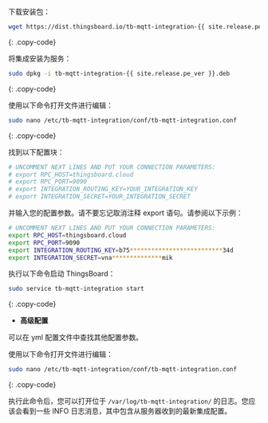下载安装包：

```bash
wget https://dist.thingsboard.io/tb-mqtt-integration-{{ site.release.pe_ver }}.deb
```
{: .copy-code}

将集成安装为服务：

```bash
sudo dpkg -i tb-mqtt-integration-{{ site.release.pe_ver }}.deb
```
{: .copy-code}

使用以下命令打开文件进行编辑：

```bash 
sudo nano /etc/tb-mqtt-integration/conf/tb-mqtt-integration.conf
``` 
{: .copy-code}

找到以下配置块：

```bash
# UNCOMMENT NEXT LINES AND PUT YOUR CONNECTION PARAMETERS:
# export RPC_HOST=thingsboard.cloud
# export RPC_PORT=9090
# export INTEGRATION_ROUTING_KEY=YOUR_INTEGRATION_KEY
# export INTEGRATION_SECRET=YOUR_INTEGRATION_SECRET
```

并输入您的配置参数。请不要忘记取消注释 export 语句。请参阅以下示例：

```bash
# UNCOMMENT NEXT LINES AND PUT YOUR CONNECTION PARAMETERS:
export RPC_HOST=thingsboard.cloud
export RPC_PORT=9090
export INTEGRATION_ROUTING_KEY=b75**************************34d
export INTEGRATION_SECRET=vna**************mik
```

执行以下命令启动 ThingsBoard：

```bash
sudo service tb-mqtt-integration start
```
{: .copy-code}

- **高级配置**

可以在 yml 配置文件中查找其他配置参数。

使用以下命令打开文件进行编辑：

```bash 
sudo nano /etc/tb-mqtt-integration/conf/tb-mqtt-integration.conf
``` 
{: .copy-code} 

执行此命令后，您可以打开位于 `/var/log/tb-mqtt-integration/` 的日志。您应该会看到一些 INFO 日志消息，其中包含从服务器收到的最新集成配置。